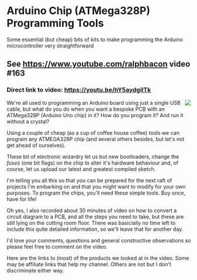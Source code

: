 # Arduino Chip (ATMega328P) Programming Tools
Some essential (but cheap) bits of kits to make programming the Arduino microcontroller very straightforward

## See https://www.youtube.com/ralphbacon video #163
### Direct link to video: https://youtu.be/hY5aydgilTk

<image src="images/Shield_Programmer.JPG" align="right">
We're all used to programming an Arduino board using just a single USB cable, but what do you do when you want a bespoke PCB with an ATMega328P (Arduino Uno chip) in it? How do you program it? And run it without a crystal?

Using a couple of cheap (as a cup of coffee house coffee) tools we can program any ATMEGA328P chip (and several others besides, but let's not get ahead of ourselves).

These bit of electronic wizardry let us but new bootloaders, change the *fuses* (one bit flags) on the chip to alter it's hardware behaviour and, of course, let us upload our latest and greatest compiled sketch.

I'm telling you all this so that you can be prepared for the next raft of projects I'm embarking on and that you might want to modify for your own purposes. To program the chips, you'll need these simple tools. Buy once, have for life!

Oh yes, I also recorded about 30 minutes of video on how to convert a circuit diagram to a PCB, and all the steps you need to take, but these are still lying on the cutting room floor. There was basicially no time left to include this quite detailed information, so we'll leave that for another day.

I'd love your comments, questions and general constructive observations so please feel free to comment on the video.

Here are the links to (most) of the products we looked at in the video. Some may be affiliate links that help my channel. Others are not but I don't discriminate either way.

